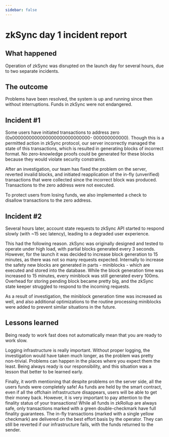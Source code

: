 ```yaml
---
sidebar: false
---
```


# zkSync day 1 incident report

## What happened

Operation of zkSync was disrupted on the launch day for several hours, due to two separate incidents.

## The outcome

Problems have been resolved, the system is up and running since then without interruptions. Funds in zkSync were not endangered.

## Incident #1

Some users have initiated transactions to address zero (0x0000000000000000000000000000\- 000000000000). Though this is a permitted action in zkSync protocol, our server incorrectly managed the state of this transactions, which is resulted in generating blocks of incorrect format. No zero-knowledge proofs could be generated for these blocks because they would violate security constraints.

After an investigation, our team has fixed the problem on the server, reverted invalid blocks, and initiated reapplication of the in-fly (unverified) transactions that were collected since the incorrect block was produced. Transactions to the zero address were not executed.

To protect users from losing funds, we also implemented a check to disallow transactions to the zero address.

## Incident #2

Several hours later, account state requests to zkSync API started to respond slowly (with ~15 sec latency), leading to a degraded user experience.

This had the following reason. zkSync was originally designed and tested to operate under high load, with partial blocks generated every 3 seconds. However, for the launch it was decided to increase block generation to 15 minutes, as there was not so many requests expected. Internally to increase the safety new blocks are generated in parts - miniblocks - which are executed and stored into the database. While the block generation time was increased to 15 minutes, every miniblock was still generated every 100ms. Overhead for storing pending block became pretty big, and the zkSync state keeper struggled to respond to the incoming requests.

As a result of investigation, the miniblock generation time was increased as well, and also additional optimizations to the routine processing miniblocks were added to prevent similar situations in the future.

## Lessons learned

Being ready to work fast does not automatically mean that you are ready to work slow.

Logging infrastructure is really important. Without proper logging, the investigation would have taken much longer, as the problem was pretty non-trivial.
Problems can happen in the places where you expect them the least. Being always ready is our responsibility, and this situation was a lesson that better to be learned early.

Finally, it worth mentioning that despite problems on the server side, all the users funds were completely safe! As funds are held by the smart contract, even if all the offchain infrastructure disappears, users will be able to get their money back. However, it is very important to pay attention to the finality status of your transactions! While all funds in zkRollup are always safe, only transactions marked with a green double-checkmark have full finality guarantees. The in-fly transactions (marked with a single yellow checkmark) are delivered on the best effort basis by the operator. They can still be reverted if our infrastructure fails, with the funds returned to the sender.